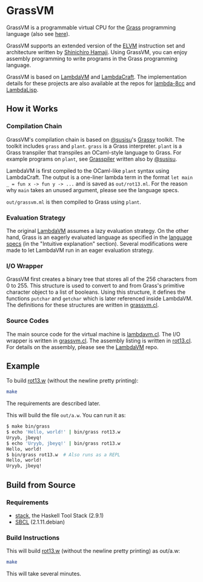 # GrassVM
GrassVM is a programmable virtual CPU for the [Grass](http://www.blue.sky.or.jp/grass/) programming language (also see [here](https://esolangs.org/wiki/Grass)).

GrassVM supports an extended version of the [ELVM](https://github.com/shinh/elvm) instruction set and architecture written by [Shinichiro Hamaji](https://github.com/shinh).
Using GrassVM, you can enjoy assembly programming to write programs in the Grass programming language.

GrassVM is based on [LambdaVM](https://github.com/woodrush/lambdavm) and [LambdaCraft](https://github.com/woodrush/lambdacraft).
The implementation details for these projects are also available at the repos for [lambda-8cc](https://github.com/woodrush/lambda-8cc) and [LambdaLisp](https://github.com/woodrush/lambdalisp).


## How it Works
### Compilation Chain
GrassVM's compilation chain is based on [@susisu](https://github.com/susisu)'s [Grassy](https://github.com/susisu/Grassy) toolkit.
The toolkit includes `grass` and `plant`.
`grass` is a Grass interpreter.
`plant` is a Grass transpiler that transpiles an OCaml-style language to Grass.
For example programs on `plant`, see [Grasspiler](https://github.com/susisu/Grasspiler) written also by [@susisu](https://github.com/susisu).

LambdaVM is first compiled to the OCaml-like `plant` syntax using LambdaCraft.
The output is a one-liner lambda term in the format `let main _ = fun x -> fun y -> ...` and is saved as `out/rot13.ml`.
For the reason why `main` takes an unused argument, please see the language specs.

`out/grassvm.ml` is then compiled to Grass using `plant`.

### Evaluation Strategy
The original [LambdaVM](https://github.com/woodrush/lambdavm) assumes a lazy evaluation strategy.
On the other hand, Grass is an eagerly evaluated language as specified in the [language specs](http://www.blue.sky.or.jp/grass/) (in the "Intuitive explanation" section).
Several modifications were made to let LambdaVM run in an eager evaluation strategy.

### I/O Wrapper
GrassVM first creates a binary tree that stores all of the 256 characters from 0 to 255.
This structure is used to convert to and from Grass's primitive character object to a list of booleans.
Using this structure, it defines the functions `putchar` and `getchar` which is later referenced inside LambdaVM.
The definitions for these structures are written in [grassvm.cl](src/lambdavm.cl).

### Source Codes
The main source code for the virtual machine is [lambdavm.cl](src/lambdavm.cl).
The I/O wrapper is written in [grassvm.cl](src/lambdavm.cl).
The assembly listing is written in [rot13.cl](src/rot13.cl).
For details on the assembly, please see the [LambdaVM](https://github.com/woodrush/lambdavm) repo.


## Example
To build [rot13.w]([rot13.w](https://gist.github.com/woodrush/360a4e741e40084b34ecfe3aa9e00c95)) (without the newline pretty printing):

```sh
make
```

The requirements are described later.

This will build the file `out/a.w`.
You can run it as:

```sh
$ make bin/grass
$ echo 'Hello, world!' | bin/grass rot13.w
Uryyb, jbeyq!
$ echo 'Uryyb, jbeyq!' | bin/grass rot13.w
Hello, world!
$ bin/grass rot13.w  # Also runs as a REPL
Hello, world!
Uryyb, jbeyq!
```

## Build from Source
### Requirements
- [stack](https://docs.haskellstack.org/en/stable/), the Haskell Tool Stack (2.9.1)
- [SBCL](https://www.sbcl.org/) (2.1.11.debian)

### Build Instructions
This will build [rot13.w](https://gist.github.com/woodrush/360a4e741e40084b34ecfe3aa9e00c95) (without the newline pretty printing)
as out/a.w:

```sh
make
```

This will take several minutes.
